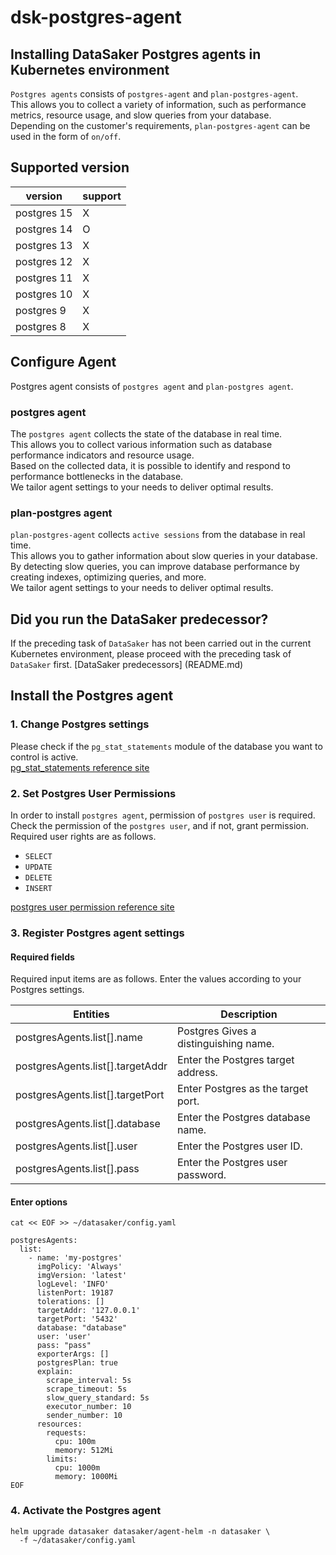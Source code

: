 # dsk-postgres-agent

## Installing DataSaker Postgres agents in Kubernetes environment

`Postgres agents` consists of `postgres-agent` and `plan-postgres-agent`.\
This allows you to collect a variety of information, such as performance metrics, resource usage, and slow queries from your database.\
Depending on the customer's requirements, `plan-postgres-agent` can be used in the form of `on/off`.

## Supported version

| version | support |
| ----------- | ------- |
| postgres 15 | X |
| postgres 14 | O |
| postgres 13 | X |
| postgres 12 | X |
| postgres 11 | X |
| postgres 10 | X |
| postgres 9 | X |
| postgres 8 | X |

## Configure Agent

Postgres agent consists of `postgres agent` and `plan-postgres agent`.

### postgres agent

The `postgres agent` collects the state of the database in real time.\
This allows you to collect various information such as database performance indicators and resource usage.\
Based on the collected data, it is possible to identify and respond to performance bottlenecks in the database.\
We tailor agent settings to your needs to deliver optimal results.

### plan-postgres agent

`plan-postgres-agent` collects `active sessions` from the database in real time.\
This allows you to gather information about slow queries in your database.\
By detecting slow queries, you can improve database performance by creating indexes, optimizing queries, and more.\
We tailor agent settings to your needs to deliver optimal results.

## Did you run the DataSaker predecessor?

If the preceding task of `DataSaker` has not been carried out in the current Kubernetes environment, please proceed with the preceding task of `DataSaker` first. [DataSaker predecessors] (README.md)

## Install the Postgres agent

### 1. Change Postgres settings

Please check if the `pg_stat_statements` module of the database you want to control is active.\
[pg\_stat\_statements reference site](https://www.postgresql.org/docs/14/pgstatstatements.html)

### 2. Set Postgres User Permissions

In order to install `postgres agent`, permission of `postgres user` is required.\
Check the permission of the `postgres user`, and if not, grant permission.\
Required user rights are as follows.

* `SELECT`
* `UPDATE`
* `DELETE`
* `INSERT`

[postgres user permission reference site](https://www.postgresql.org/docs/14/sql-grant.html)

### 3. Register Postgres agent settings

#### Required fields

Required input items are as follows. Enter the values ​​according to your Postgres settings.

| Entities | Description |
| --------------------------------- | -------------------------------- |
| postgresAgents.list\[].name | Postgres Gives a distinguishing name. |
| postgresAgents.list\[].targetAddr | Enter the Postgres target address. |
| postgresAgents.list\[].targetPort | Enter Postgres as the target port. |
| postgresAgents.list\[].database | Enter the Postgres database name. |
| postgresAgents.list\[].user | Enter the Postgres user ID. |
| postgresAgents.list\[].pass | Enter the Postgres user password. |

#### Enter options
```shell
cat << EOF >> ~/datasaker/config.yaml

postgresAgents:
  list:
    - name: 'my-postgres'
      imgPolicy: 'Always'
      imgVersion: 'latest'
      logLevel: 'INFO'
      listenPort: 19187
      tolerations: []
      targetAddr: '127.0.0.1'
      targetPort: '5432'
      database: "database"
      user: 'user'
      pass: "pass"
      exporterArgs: []
      postgresPlan: true
      explain:
        scrape_interval: 5s
        scrape_timeout: 5s
        slow_query_standard: 5s
        executor_number: 10
        sender_number: 10
      resources:
        requests:
          cpu: 100m
          memory: 512Mi
        limits:
          cpu: 1000m
          memory: 1000Mi
EOF
```
### 4. Activate the Postgres agent
```shell
helm upgrade datasaker datasaker/agent-helm -n datasaker \
  -f ~/datasaker/config.yaml
```
